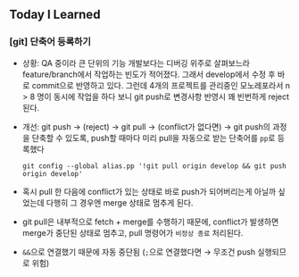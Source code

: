 ## Today I Learned

### [git] 단축어 등록하기

- 상황: QA 중이라 큰 단위의 기능 개발보다는 디버깅 위주로 살펴보느라 feature/branch에서 작업하는 빈도가 적어졌다. 그래서 develop에서 수정 후 바로 commit으로 반영하고 있다. 그런데 4개의 프로젝트를 관리중인 모노레포라서 n > 8 명이 동시에 작업을 하다 보니 git push로 변경사항 반영시 꽤 빈번하게 reject된다.
- 개선: git push -> (reject) -> git pull -> (conflict가 없다면) -> git push의 과정을 단축할 수 있도록, push할 때마다 미리 pull을 자동으로 받는 단축어를 `pp`로 등록했다

  ```
  git config --global alias.pp '!git pull origin develop && git push origin develop'
  ```

- 혹시 pull 한 다음에 conflict가 있는 상태로 바로 push가 되어버리는게 아닐까 싶었는데 다행히 그 경우엔 merge 상태로 멈추게 된다.

- git pull은 내부적으로 fetch + merge를 수행하기 때문에, conflict가 발생하면 merge가 중단된 상태로 멈추고, pull 명령어가 `비정상 종료` 처리된다.

- `&&`으로 연결했기 때문에 자동 중단됨 (`;`으로 연결했다면 → 무조건 push 실행되므로 위험)
